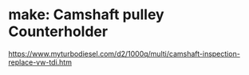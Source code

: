 # make: Camshaft pulley Counterholder
https://www.myturbodiesel.com/d2/1000q/multi/camshaft-inspection-replace-vw-tdi.htm
